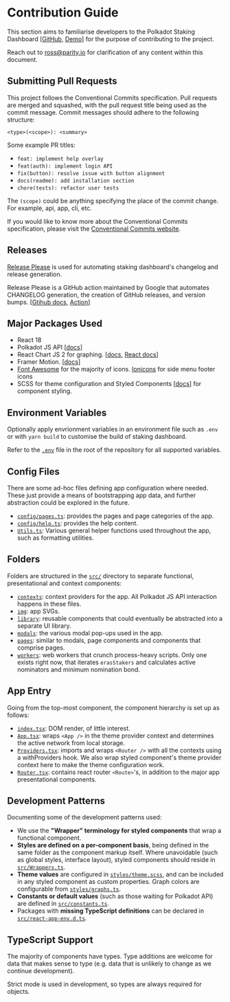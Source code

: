# Contribution Guide

This section aims to familiarise developers to the Polkadot Staking Dashboard [[GitHub](https://github.com/paritytech/polkadot-staking-dashboard), [Demo](https://paritytech.github.io/polkadot-staking-dashboard/#/overview)] for the purpose of contributing to the project.

Reach out to <ross@parity.io> for clarification of any content within this document.

## Submitting Pull Requests

This project follows the Conventional Commits specification. Pull requests are merged and squashed, with the pull request title being used as the commit message. Commit messages should adhere to the following structure:

```text
<type>(<scope>): <summary>
```

Some example PR titles:

- `feat: implement help overlay`
- `feat(auth): implement login API`
- `fix(button): resolve issue with button alignment`
- `docs(readme): add installation section`
- `chore(tests): refactor user tests`

The `(scope)` could be anything specifying the place of the commit change. For example, api, app, cli, etc.

If you would like to know more about the Conventional Commits specification, please visit the [Conventional Commits website](https://www.conventionalcommits.org/).

## Releases

[Release Please](https://github.com/googleapis/release-please) is used for automating staking dashboard's changelog and release generation.

Release Please is a GitHub action maintained by Google that automates CHANGELOG generation, the creation of GitHub releases, and version bumps. [[Gtihub docs](https://github.com/googleapis/release-please), [Action](https://github.com/marketplace/actions/release-please-action)]

## Major Packages Used

- React 18
- Polkadot JS API [[docs](https://polkadot.js.org/docs/api)]
- React Chart JS 2 for graphing. [[docs](https://www.chartjs.org/docs/latest/), [React docs](https://react-chartjs-2.js.org/)]
- Framer Motion. [[docs](https://www.framer.com/docs/animation/)]
- [Font Awesome](https://fontawesome.com/v5/search) for the majority of icons. [Ionicons](https://ionic.io/ionicons) for side menu footer icons
- SCSS for theme configuration and Styled Components [[docs](https://styled-components.com/docs)] for component styling.

## Environment Variables

Optionally apply envrionment variables in an environment file such as `.env` or with `yarn build` to customise the build of staking dashboard.

Refer to the [`.env`](https://github.com/paritytech/polkadot-staking-dashboard/blob/main/.env) file in the root of the repository for all supported variables.

## Config Files

There are some ad-hoc files defining app configuration where needed. These just provide a means of bootstrapping app data, and further abstraction could be explored in the future.

- [`config/pages.ts`](https://github.com/paritytech/polkadot-staking-dashboard/blob/main/src/config/pages.ts): provides the pages and page categories of the app.
- [`config/help.ts`](https://github.com/paritytech/polkadot-staking-dashboard/blob/main/src/config/help.ts): provides the help content.
- [`Utils.ts`](https://github.com/paritytech/polkadot-staking-dashboard/blob/main/src/Utils.ts): Various general helper functions used throughout the app, such as formatting utilities.

## Folders

Folders are structured in the [`src/`](https://github.com/paritytech/polkadot-staking-dashboard/tree/main/src) directory to separate functional, presentational and context components:

- [`contexts`](https://github.com/paritytech/polkadot-staking-dashboard/tree/main/src/contexts): context providers for the app. All Polkadot JS API interaction happens in these files.
- [`img`](https://github.com/paritytech/polkadot-staking-dashboard/tree/main/src/img): app SVGs.
- [`library`](https://github.com/paritytech/polkadot-staking-dashboard/tree/main/src/library): reusable components that could eventually be abstracted into a separate UI library.
- [`modals`](https://github.com/paritytech/polkadot-staking-dashboard/tree/main/src/modals): the various modal pop-ups used in the app.
- [`pages`](https://github.com/paritytech/polkadot-staking-dashboard/tree/main/src/pages): similar to modals, page components and components that comprise pages.
- [`workers`](https://github.com/paritytech/polkadot-staking-dashboard/tree/main/src/workers): web workers that crunch process-heavy scripts. Only one exists right now, that iterates `erasStakers` and calculates active nominators and minimum nomination bond.

## App Entry

Going from the top-most component, the component hierarchy is set up as follows:

- [`index.tsx`](https://github.com/paritytech/polkadot-staking-dashboard/blob/main/src/index.tsx): DOM render, of little interest.
- [`App.tsx`](https://github.com/paritytech/polkadot-staking-dashboard/blob/main/src/App.tsx): wraps `<App />` in the theme provider context and determines the active network from local storage.
- [`Providers.tsx`](https://github.com/paritytech/polkadot-staking-dashboard/blob/main/src/Providers.tsx): imports and wraps `<Router />` with all the contexts using a withProviders hook. We also wrap styled component's theme provider context here to make the theme configuration work.
- [`Router.tsx`](https://github.com/paritytech/polkadot-staking-dashboard/blob/main/src/Router.tsx): contains react router `<Route>`'s, in addition to the major app presentational components.

## Development Patterns

Documenting some of the development patterns used:

- We use the **"Wrapper" terminology for styled components** that wrap a functional component.
- **Styles are defined on a per-component basis**, being defined in the same folder as the component markup itself. Where unavoidable (such as global styles, interface layout), styled components should reside in [`src/Wrappers.ts`](https://github.com/paritytech/polkadot-staking-dashboard/blob/main/src/Wrappers.tsx).
- **Theme values** are configured in [`styles/theme.scss`](https://github.com/paritytech/polkadot-staking-dashboard/blob/main/src/styles/theme.scss), and can be included in any styled component as custom properties. Graph colors are configurable from [`styles/graphs.ts`](https://github.com/paritytech/polkadot-staking-dashboard/blob/main/src/styles/graphs.ts).
- **Constants or default values** (such as those waiting for Polkadot API) are defined in [`src/constants.ts`](https://github.com/paritytech/polkadot-staking-dashboard/blob/main/src/constants.ts).
- Packages with **missing TypeScript definitions** can be declared in [`src/react-app-env.d.ts`](https://github.com/paritytech/polkadot-staking-dashboard/blob/main/src/react-app-env.d.ts).

## TypeScript Support

The majority of components have types. Type additions are welcome for data that makes sense to type (e.g. data that is unlikely to change as we continue development).

Strict mode is used in development, so types are always required for objects.
